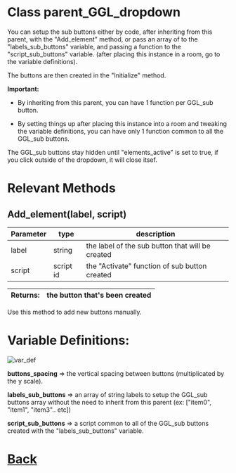 # Class parent_GGL_dropdown

You can setup the sub buttons either by code, after inheriting from this parent, with the "Add_element"	method, 
or pass an array of to the "labels_sub_buttons" variable,	and passing a function to the "script_sub_buttons" variable.
(after placing this instance in a room, go to the variable definitions).

The buttons are then created in the "Initialize" method.
	
**Important:**
	
- By inheriting from this parent, you can have 1 function per	GGL_sub button.
  
- By setting things up after placing this instance into a room and tweaking the variable definitions, you can have only 1 function
	  common to all the GGL_sub buttons.
	
The GGL_sub buttons stay hidden until "elements_active" is set to true,
if you click outside of the dropdown, it will close itsef.

# Relevant Methods

## Add_element(label, script)

| Parameter   |  type   |              description                   |
|--           |       --|--                                          |
|   label     | string  | the label of the sub button that will be created |
|   script     | script id  | the "Activate" function of sub button created |

| Returns:  | the button that's been created |
|--         |                             --|

Use this method to add new buttons manually.

# Variable Definitions:

![var_def](https://github.com/Ced30/GML-GUI-Library-GGL-Documentation/blob/main/Images/API/GGL_instance/parent_GGL_dropdown.png)

**buttons_spacing**	 => the vertical spacing between buttons (multiplicated by the y scale).

**labels_sub_buttons** => an array of string labels to setup the GGL_sub buttons array without the need to inherit from this parent (ex: ["item0", "item1", "item3".. etc])

**script_sub_buttons** => a script common to all of the GGL_sub buttons created with the "labels_sub_buttons" variable.

# [Back](https://github.com/Ced30/GML-GUI-Library-GGL-Documentation/blob/main/API/Instance%20Classes.md)
